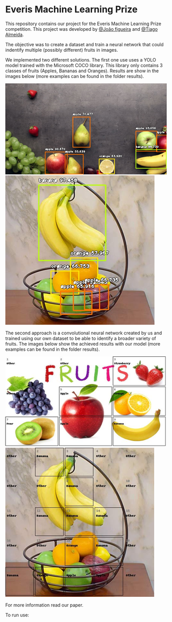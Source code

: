 # Everis Machine Learning Prize
This repository contains our project for the Everis Machine Learning Prize competition. This project was developed by [@João figueira](https://github.com/joaoperfig) and [@Tiago Almeida](https://github.com/ForbiddenOne).

The objective was to create a dataset and train a neural network that could indentify multiple (possibly different) fruits in images.

We implemented two different solutions. The first one use uses a YOLO model trained with the Microsoft COCO library. This library only contains 3 classes of fruits (Apples, Bananas and Oranges). Results are show in the images below (more examples can be found in the folder results).

![Example 1](https://github.com/joaoperfig/everismlprize/blob/master/Results/YOLO/table.jpg)
![Example 2](https://github.com/joaoperfig/everismlprize/blob/master/Results/YOLO/oi.jpg)

The second approach is a convolutional neural network created by us and trained using our own dataset to be able to identify a broader variety of fruits. The images below show the achieved results with our model (more examples can be found in the folder results).

![Example 3](https://github.com/joaoperfig/everismlprize/blob/master/Results/Our%20NN/childrenstesting2.jpg)
![Example 4](https://github.com/joaoperfig/everismlprize/blob/master/Results/Our%20NN/oiNEW.jpg)


For more information read our paper.

To run use:
